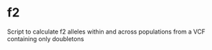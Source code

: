 # f2
Script to calculate f2 alleles within and across populations from a VCF containing only doubletons
